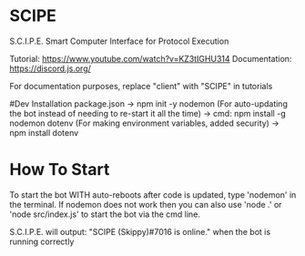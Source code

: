 # SCIPE
S.C.I.P.E.  Smart Computer Interface for Protocol Execution 

Tutorial: https://www.youtube.com/watch?v=KZ3tIGHU314
Documentation: https://discord.js.org/

For documentation purposes, replace "client" with "SCIPE" in tutorials


#Dev Installation
package.json 
-> npm init -y
nodemon (For auto-updating the bot instead of needing to re-start it all the time) 
-> cmd: npm install -g nodemon
dotenv (For making environment variables, added security)
-> npm install dotenv

# How To Start
To start the bot WITH auto-reboots after code is updated, type 'nodemon' in the terminal. If nodemon does not work then you can also use 'node .' or 'node src/index.js' to start the bot via the cmd line.

S.C.I.P.E. will output: "SCIPE (Skippy)#7016 is online." when the bot is running correctly 
